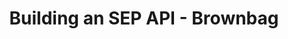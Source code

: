 ---
title: "Building an SEP API - Brownbag"
categories:
- talk
permalink: /talks/building-sep-api/index.html
---